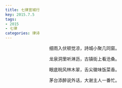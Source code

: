 ```yaml
---
title: 七律宣城行
key: 2015.7.5
tags: 
- 2015
- 七律
categories: 律诗
---
```


<p align="center">细雨入伏顿觉凉，詩城小聚几同窗。
</p>
<p align="center">龙泉洞里听淋沥，古镇街上看沧桑。
</p>
<p align="center">眼底皖风林木翠，舌尖徽味饭菜香。
</p>
<p align="center">茅台添醉说外话，大谢主人一番忙。
</p>
